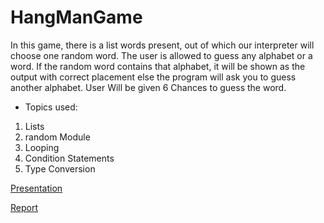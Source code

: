﻿# HangManGame
In this game, there is a list words present, out of which our interpreter will choose 
one random word. The user is allowed to guess any alphabet or a word. If the random 
word contains that alphabet, it will be shown as the output with correct placement else 
the program will ask you to guess another alphabet. User Will be given 6 Chances to 
guess the word.
* Topics used:
1. Lists
2. random Module
3. Looping
4. Condition Statements
5. Type Conversion

[Presentation](https://docs.google.com/presentation/d/18B92wjrQbSSKYj4SWtSE-avhrjsolm_0/edit?usp=sharing&ouid=112619291112515924531&rtpof=true&sd=true)

[Report](https://drive.google.com/file/d/1uizAX5XPbHAxMDbCtfzhKExI7MgT1eJ7/view?usp=sharing)

